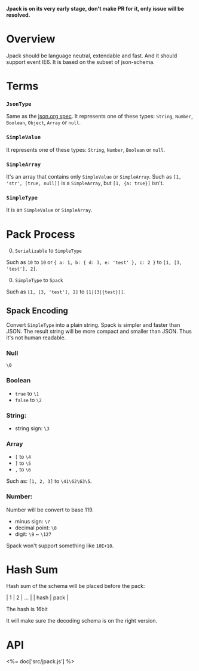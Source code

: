 **Jpack is on its very early stage, don't make PR for it, only issue will be resolved.**

# Overview

Jpack should be language neutral, extendable and fast.
And it should support event IE6.
It is based on the subset of json-schema.


# Terms

### `JsonType`

Same as the [json.org spec][].
It represents one of these types: `String`, `Number`, `Boolean`, `Object`, `Array` or `null`.

### `SimpleValue`

It represents one of these types: `String`, `Number`, `Boolean` or `null`.

### `SimpleArray`

It's an array that contains only `SimpleValue` or `SimpleArray`.
Such as `[1, 'str', [true, null]]` is a `SimpleArray`, but `[1, {a: true}]` isn't.

### `SimpleType`

It is an `SimpleValue` or `SimpleArray`.


# Pack Process

0. `Serializable` to `SimpleType`

  Such as `10` to `10` or `{ a: 1, b: { d: 3, e: 'test' }, c: 2 }` to `[1, [3, 'test'], 2]`.

0. `SimpleType` to `Spack`

  Such as `[1, [3, 'test'], 2]` to `[1|[3|{test}]]`.

## Spack Encoding

Convert `SimpleType` into a plain string. Spack is simpler and faster than JSON.
The result string will be more compact and smaller than JSON. Thus it's not human
readable.

### Null

`\0`

### Boolean

- `true` to `\1`
- `false` to `\2`

### String:

- string sign: `\3`

### Array

- `[` to `\4`
- `]` to `\5`
- `,` to `\6`

Such as: `[1, 2, 3]` to `\41\62\63\5`.

### Number:

Number will be convert to base 119.

- minus sign: `\7`
- decimal point: `\8`
- digit: `\9` ~ `\127`

Spack won't support something like `10E+10`.

# Hash Sum

Hash sum of the schema will be placed before the pack:

|  1 | 2 |  ...  |
|  hash  |  pack |

The hash is 16bit

It will make sure the decoding schema is on the right version.


# API

<%= doc['src/jpack.js'] %>

[json.org spec]: http://www.json.org/